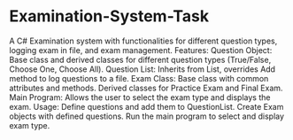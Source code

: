 # Examination-System-Task
A C# Examination system with functionalities for different question types, logging exam in file, and exam management.
Features:
Question Object: Base class and derived classes for different question types (True/False, Choose One, Choose All).
Question List: Inherits from List<Question>, overrides Add method to log questions to a file.
Exam Class: Base class with common attributes and methods. Derived classes for Practice Exam and Final Exam.
Main Program: Allows the user to select the exam type and displays the exam.
Usage:
Define questions and add them to QuestionList.
Create Exam objects with defined questions.
Run the main program to select and display exam type.
